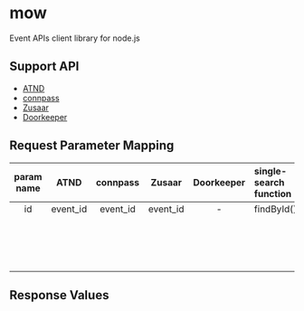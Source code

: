 mow
===
Event APIs client library for node.js

## Support API
* [ATND](http://api.atnd.org/)
* [connpass](http://connpass.com/about/api/)
* [Zusaar](http://www.zusaar.com/doc/api.html)
* [Doorkeeper](http://www.doorkeeperhq.com/developer/api)


## Request Parameter Mapping
|param name|   ATND   | connpass |  Zusaar  |Doorkeeper|single-search function|
|:--------:|:--------:|:--------:|:--------:|:--------:|:---------------------|
|    id    | event_id | event_id | event_id |    -     | findById()           |
|          |          |          |          |          |                      |
|          |          |          |          |          |                      |
|          |          |          |          |          |                      |
|          |          |          |          |          |                      |
|          |          |          |          |          |                      |
|          |          |          |          |          |                      |
|          |          |          |          |          |                      |
|          |          |          |          |          |                      |
|          |          |          |          |          |                      |
|          |          |          |          |          |                      |
|          |          |          |          |          |                      |
|          |          |          |          |          |                      |
|          |          |          |          |          |                      |
|          |          |          |          |          |                      |
|          |          |          |          |          |                      |
|          |          |          |          |          |                      |



## Response Values


